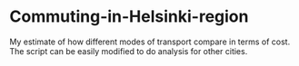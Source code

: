 # Commuting-in-Helsinki-region
My estimate of how different modes of transport compare in terms of cost.
The script can be easily modified to do analysis for other cities.
